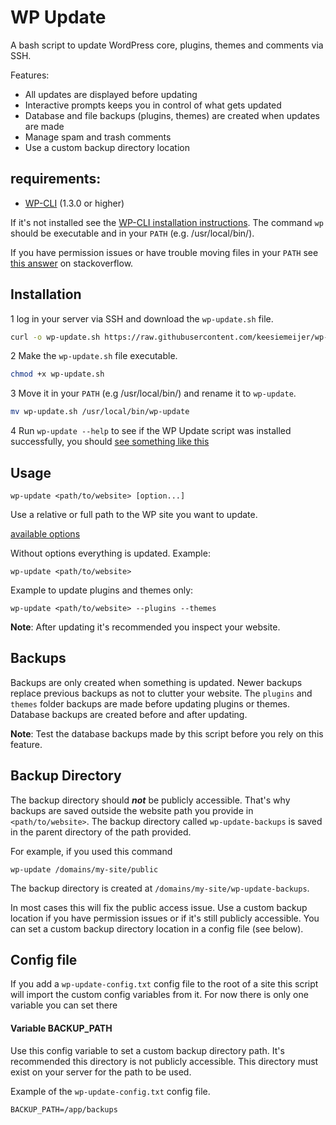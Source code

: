 # WP Update

A bash script to update WordPress core, plugins, themes and comments via SSH.

Features:

* All updates are displayed before updating
* Interactive prompts keeps you in control of what gets updated
* Database and file backups (plugins, themes) are created when updates are made
* Manage spam and trash comments
* Use a custom backup directory location

## requirements:

* [WP-CLI](http://wp-cli.org/) (1.3.0 or higher)

If it's not installed see the [WP-CLI installation instructions](http://wp-cli.org/#installing). The command `wp` should be executable and in your `PATH` (e.g. /usr/local/bin/).

If you have permission issues or have trouble moving files in your `PATH` see [this answer](https://stackoverflow.com/a/14650235) on stackoverflow.

## Installation

1 log in your server via SSH and download the `wp-update.sh` file.

```bash
curl -o wp-update.sh https://raw.githubusercontent.com/keesiemeijer/wp-update/master/wp-update.sh
```

2 Make the `wp-update.sh` file executable.

```bash
chmod +x wp-update.sh
```

3 Move it in your `PATH` (e.g /usr/local/bin/) and rename it to `wp-update`.

```bash
mv wp-update.sh /usr/local/bin/wp-update
```
4 Run `wp-update --help` to see if the WP Update script was installed successfully, you should [see something like this](https://github.com/keesiemeijer/wp-update/wiki/Options)

## Usage

```
wp-update <path/to/website> [option...]
```

Use a relative or full path to the WP site you want to update.

[available options](https://github.com/keesiemeijer/wp-update/wiki/Options)

Without options everything is updated.
Example:

```
wp-update <path/to/website>
```

Example to update plugins and themes only:

```
wp-update <path/to/website> --plugins --themes
```

**Note**: After updating it's recommended you inspect your website.

## Backups

Backups are only created when something is updated. Newer backups replace previous backups as not to clutter your website. The `plugins` and `themes` folder backups are made before updating plugins or themes. Database backups are created before and after updating.

**Note**: Test the database backups made by this script before you rely on this feature.

## Backup Directory

The backup directory should ***not*** be publicly accessible. That's why backups are saved outside the website path you provide in `<path/to/website>`. The backup directory called `wp-update-backups` is saved in the parent directory of the path provided.

For example, if you used this command 
```
wp-update /domains/my-site/public
```
The backup directory is created at `/domains/my-site/wp-update-backups`.

In most cases this will fix the public access issue. Use a custom backup location if you have permission issues or if it's still publicly accessible. You can set a custom backup directory location in a config file (see below).

## Config file

If you add a `wp-update-config.txt` config file to the root of a site this script will import the custom config variables from it. For now there is only one variable you can set there

#### Variable BACKUP_PATH
Use this config variable to set a custom backup directory path. It's recommended this directory is not publicly accessible. This directory must exist on your server for the path to be used.

Example of the `wp-update-config.txt` config file.
```
BACKUP_PATH=/app/backups
```